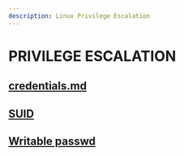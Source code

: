```yaml
---
description: Linux Privilege Escalation
---
```


# PRIVILEGE ESCALATION

## [credentials.md](privilege-escalation/credentials.md "mention")

## [SUID](privilege-escalation/SUID)

## [Writable passwd](privilege-escalation/writeable-passwd.md)
